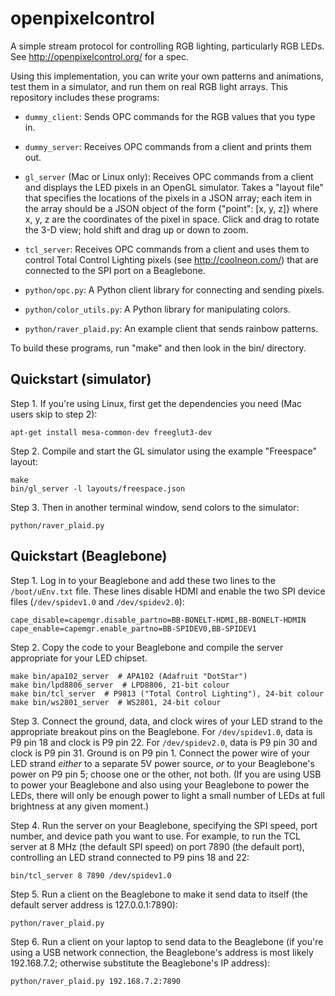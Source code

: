 openpixelcontrol
================

A simple stream protocol for controlling RGB lighting, particularly RGB LEDs.
See http://openpixelcontrol.org/ for a spec.

Using this implementation, you can write your own patterns and animations,
test them in a simulator, and run them on real RGB light arrays.  This
repository includes these programs:

* `dummy_client`: Sends OPC commands for the RGB values that you type in.

* `dummy_server`: Receives OPC commands from a client and prints them out.

* `gl_server` (Mac or Linux only): Receives OPC commands from a client and
  displays the LED pixels in an OpenGL simulator.  Takes a "layout file"
  that specifies the locations of the pixels in a JSON array; each item
  in the array should be a JSON object of the form {"point": [x, y, z]}
  where x, y, z are the coordinates of the pixel in space.  Click and drag
  to rotate the 3-D view; hold shift and drag up or down to zoom.

* `tcl_server`: Receives OPC commands from a client and uses them to
  control Total Control Lighting pixels (see http://coolneon.com/) that
  are connected to the SPI port on a Beaglebone.

* `python/opc.py`: A Python client library for connecting and sending pixels.

* `python/color_utils.py`: A Python library for manipulating colors.

* `python/raver_plaid.py`: An example client that sends rainbow patterns.

To build these programs, run "make" and then look in the bin/ directory.


Quickstart (simulator)
----------------------

Step 1. If you're using Linux, first get the dependencies you need
(Mac users skip to step 2):

    apt-get install mesa-common-dev freeglut3-dev

Step 2. Compile and start the GL simulator using the example "Freespace" layout:

    make
    bin/gl_server -l layouts/freespace.json

Step 3. Then in another terminal window, send colors to the simulator:

    python/raver_plaid.py


Quickstart (Beaglebone)
-----------------------

Step 1. Log in to your Beaglebone and add these two lines to the
`/boot/uEnv.txt` file.  These lines disable HDMI and enable the
two SPI device files (`/dev/spidev1.0` and `/dev/spidev2.0`):

    cape_disable=capemgr.disable_partno=BB-BONELT-HDMI,BB-BONELT-HDMIN
    cape_enable=capemgr.enable_partno=BB-SPIDEV0,BB-SPIDEV1

Step 2. Copy the code to your Beaglebone and compile the server
appropriate for your LED chipset.

    make bin/apa102_server  # APA102 (Adafruit "DotStar")
    make bin/lpd8806_server  # LPD8806, 21-bit colour
    make bin/tcl_server  # P9813 ("Total Control Lighting"), 24-bit colour
    make bin/ws2801_server  # WS2801, 24-bit colour

Step 3. Connect the ground, data, and clock wires of your LED strand
to the appropriate breakout pins on the Beaglebone.  For `/dev/spidev1.0`,
data is P9 pin 18 and clock is P9 pin 22.  For `/dev/spidev2.0`, data
is P9 pin 30 and clock is P9 pin 31.  Ground is on P9 pin 1.
Connect the power wire of your LED strand _either_ to a separate 5V power
source, _or_ to your Beaglebone's power on P9 pin 5; choose one or the
other, not both.  (If you are using USB to power your Beaglebone and also
using your Beaglebone to power the LEDs, there will only be enough power
to light a small number of LEDs at full brightness at any given moment.)

Step 4. Run the server on your Beaglebone, specifying the SPI speed,
port number, and device path you want to use.  For example, to run the
TCL server at 8 MHz (the default SPI speed) on port 7890 (the default
port), controlling an LED strand connected to P9 pins 18 and 22:

    bin/tcl_server 8 7890 /dev/spidev1.0

Step 5. Run a client on the Beaglebone to make it send data to itself
(the default server address is 127.0.0.1:7890):

    python/raver_plaid.py

Step 6. Run a client on your laptop to send data to the Beaglebone
(if you're using a USB network connection, the Beaglebone's address
is most likely 192.168.7.2; otherwise substitute the Beaglebone's
IP address):

    python/raver_plaid.py 192.168.7.2:7890


